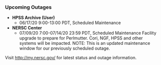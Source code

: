 ### Upcoming Outages 

- **HPSS Archive (User)**
   - 06/17/20 9:00-13:00 PDT, Scheduled Maintenance
- **NERSC Center**
   - 07/09/20 7:00-07/14/20 23:59 PDT, Scheduled Maintenance
              Facility upgrade to prepare for Perlmutter.  Cori, NGF, HPSS and
              other systems will be impacted. NOTE: This is an updated
              maintenance window for our previously scheduled outage.

Visit <http://my.nersc.gov/> for latest status and outage 
information.


